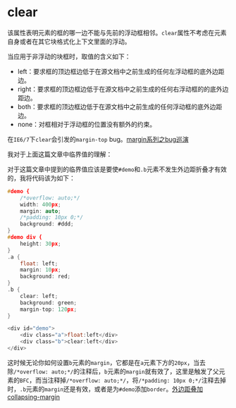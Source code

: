 clear
=======

该属性表明元素的框的哪一边不能与先前的浮动框相邻。`clear`属性不考虑在元素自身或者在其它块格式化上下文里面的浮动。

当应用于非浮动的块框时，取值的含义如下：

 - left：要求框的顶边框边低于在源文档中之前生成的任何左浮动框的底外边距边。
 - right：要求框的顶边框边低于在源文档中之前生成的任何右浮动框的的底外边距边。
 - both：要求框的顶边框边低于在源文档中之前生成的任何浮动框的底外边距边。
 - none：对框相对于浮动框的位置没有额外的约束。

在`IE6/7`下`clear`会引发的`margin-top` bug。[margin系列之bug巡演](https://github.com/doyoe/blog/blob/master/posts/css/2013-12-17-margin%E7%B3%BB%E5%88%97%E4%B9%8Bbug%E5%B7%A1%E6%BC%94%EF%BC%88%E4%BA%8C%EF%BC%89.md)

我对于上面这篇文章中临界值的理解：

对于这篇文章中提到的临界值应该是要使`#demo`和`.b`元素不发生外边距折叠才有效的，我将代码该为如下：

```c
#demo {
	/*overflow: auto;*/
	width: 400px;
	margin: auto;
	/*padding: 10px 0;*/
	background: #ddd;
}
#demo div {
	height: 30px;
}
.a {
	float: left;
	margin: 10px;
	background: red;
}
.b {
	clear: left;
	background: green;
	margin-top: 120px;
}

<div id="demo">
	<div class="a">float:left</div>
	<div class="b">clear:left</div>
</div>
```

这时候无论你如何设置`b`元素的`margin`，它都是在`a`元素下方的`20px`，当去除`/*overflow: auto;*/`的注释后，`b`元素的`margin`就有效了，这里是触发了父元素的`BFC`，而当注释掉`/*overflow: auto;*/`，将`/*padding: 10px 0;*/`注释去掉时，`.b`元素的`margin`还是有效，或者是为`#demo`添加`border`。[外边距叠加collapsing-margin](http://www.smallni.com/collapsing-margin/)







